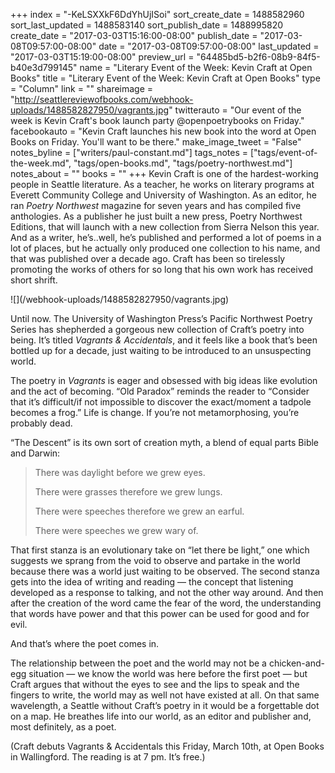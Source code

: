 +++
index = "-KeLSXXkF6DdYhUjISoi"
sort_create_date = 1488582960
sort_last_updated = 1488583140
sort_publish_date = 1488995820
create_date = "2017-03-03T15:16:00-08:00"
publish_date = "2017-03-08T09:57:00-08:00"
date = "2017-03-08T09:57:00-08:00"
last_updated = "2017-03-03T15:19:00-08:00"
preview_url = "64485bd5-b2f6-08b9-84f5-b40e3d799145"
name = "Literary Event of the Week: Kevin Craft at Open Books"
title = "Literary Event of the Week: Kevin Craft at Open Books"
type = "Column"
link = ""
shareimage = "http://seattlereviewofbooks.com/webhook-uploads/1488582827950/vagrants.jpg"
twitterauto = "Our event of the week is Kevin Craft's book launch party @openpoetrybooks on Friday."
facebookauto = "Kevin Craft launches his new book into the word at Open Books on Friday. You'll want to be there."
make_image_tweet = "False"
notes_byline = ["writers/paul-constant.md"]
tags_notes = ["tags/event-of-the-week.md", "tags/open-books.md", "tags/poetry-northwest.md"]
notes_about = ""
books = ""
+++
Kevin Craft is one of the hardest-working people in Seattle literature. As a teacher, he works on literary programs at Everett Community College and University of Washington. As an editor, he ran *Poetry Northwest* magazine for seven years and has compiled five anthologies. As a publisher he just built a new press, Poetry Northwest Editions, that will launch with a new collection from Sierra Nelson this year. And as a writer, he’s..well, he’s published and performed a lot of poems in a lot of places, but he actually only produced one collection to his name, and that was published over a decade ago. Craft has been so tirelessly promoting the works of others for so long that his own work has received short shrift.

<p class="image-left">![](/webhook-uploads/1488582827950/vagrants.jpg)</p>

Until now. The University of Washington Press’s Pacific Northwest Poetry Series has shepherded a gorgeous new collection of Craft’s poetry into being. It’s titled *Vagrants & Accidentals*, and it feels like a book that’s been bottled up for a decade, just waiting to be introduced to an unsuspecting world.

The poetry in *Vagrants* is eager and obsessed with big ideas like evolution and the act of becoming. “Old Paradox” reminds the reader to “Consider that it’s difficult/if not impossible to discover the exact/moment a tadpole becomes a frog.” Life is change. If you’re not metamorphosing, you’re probably dead.

“The Descent” is its own sort of creation myth, a blend of equal parts Bible and Darwin:

<blockquote><p class="noindent">There was daylight before we grew eyes.</p>
<p class="noindent">There were grasses therefore we grew lungs.</p>

<p class="noindent">There were speeches therefore we grew an earful.</p>
<p class="noindent">There were speeches we grew wary of.</p></blockquote>

That first stanza is an evolutionary take on “let there be light,” one which suggests we sprang from the void to observe and partake in the world because there was a world just waiting to be observed. The second stanza gets into the idea of writing and reading — the concept that listening developed as a response to talking, and not the other way around. And then after the creation of the word came the fear of the word, the understanding that words have power and that this power can be used for good and for evil.

And that’s where the poet comes in. 

The relationship between the poet and the world may not be a chicken-and-egg situation — we know the world was here before the first poet — but Craft argues that without the eyes to see and the lips to speak and the fingers to write, the world may as well not have existed at all. On that same wavelength, a Seattle without Craft’s poetry in it would be a forgettable dot on a map. He breathes life into our world, as an editor and publisher and, most definitely, as a poet.

<p class="footer">(Craft debuts Vagrants & Accidentals this Friday, March 10th, at Open Books in Wallingford. The reading is at 7 pm. It’s free.)</p>

